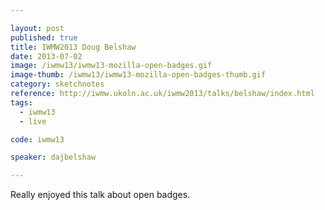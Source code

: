 ```yaml
---

layout: post
published: true
title: IWMW2013 Doug Belshaw
date: 2013-07-02
image: /iwmw13/iwmw13-mozilla-open-badges.gif
image-thumb: /iwmw13/iwmw13-mozilla-open-badges-thumb.gif
category: sketchnotes
reference: http://iwmw.ukoln.ac.uk/iwmw2013/talks/belshaw/index.html
tags:
  - iwmw13
  - live

code: iwmw13

speaker: dajbelshaw

---
```


Really enjoyed this talk about open badges.
